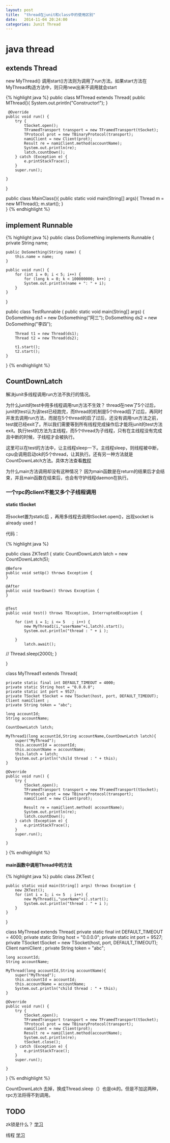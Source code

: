 ```yaml
---
layout: post
title:  "thread在junit和class中的使用区别"
date:   2014-11-04 20:24:00
categories: Junit Thread
---
```


# java thread

## extends Thread

new MyThread()
调用start()方法则为调用了run方法。如果start方法在MyThread构造方法中，则只用new出来不调用就会start

{% highlight java %}
public class MThread extends Thread{
    public MThread(){
        System.out.println("Constructor!");
    }

     @Override
    public void run() {
        try {
            tSocket.open();
            TFramedTransport transport = new TFramedTransport(tSocket);
            TProtocol prot = new TBinaryProtocol(transport);
            namiClient = new Client(prot);
            Result re = namiClient.method(accountName);
            System.out.println(re);
            latch.countDown();
        } catch (Exception e) {
            e.printStackTrace();
        }
        super.run();
        
    }
}

public class MainClass(){
    public static void main(String[] args){
        Thread m = new MThread();
        m.start(); 
    }   
}
{% endhighlight %}


## implement Runnable

{% highlight java %}
public class DoSomething implements Runnable { 
    private String name; 

    public DoSomething(String name) { 
        this.name = name; 
    } 

    public void run() { 
        for (int i = 0; i < 5; i++) { 
            for (long k = 0; k < 100000000; k++) ; 
            System.out.println(name + ": " + i); 
        } 
    } 
}

public class TestRunnable { 
    public static void main(String[] args) { 
        DoSomething ds1 = new DoSomething("阿三"); 
        DoSomething ds2 = new DoSomething("李四"); 

        Thread t1 = new Thread(ds1); 
        Thread t2 = new Thread(ds2); 

        t1.start(); 
        t2.start(); 
    } 
}
{% endhighlight %}


## CountDownLatch

解决junit多线程调用run方法不执行的情况。

为什么junit的test中用多线程调用run方法不生效？
thread在new了5个过后，junit的test认为该test已经跑完，而thread的机制是5个thread启了过后，再同时并发去调用run方法，而就在5个thread的启了过后，还没有调用run方法之前，test就已经exit了。所以我们需要等到所有线程完成操作后才能将junit的test方法exit。执行test的方法为主线程，而5个thread为子线程，只有在主线程没有完成且中断的时候，子线程才会被执行。

这里可以在test的方法中，让主线程sleep一下。主线程sleep，则线程被中断，cpu会调用启动ok的5个thread，让其执行。还有另一种方法就是CountDownLatch方法。具体方法查看[教程](http://docs.oracle.com/javase/7/docs/api/java/util/concurrent/CountDownLatch.html)

为什么main方法调用却没有这种情况？
因为main函数是在return的结果后才会结束，并且main函数在结束后，也会有守护线程daemon在执行。

### 一个rpc的client不能又多个子线程调用

#### static tSocket
将socket置为static后 ，再用多线程去调用tSocket.open()，出现socket is already used！


代码：

{% highlight java %}

public class ZKTest1 {
    static CountDownLatch latch = new CountDownLatch(5);
    
    @Before
    public void setUp() throws Exception {
    }

    @After
    public void tearDown() throws Exception {
    }
    

    @Test
    public void test() throws TException, InterruptedException {
         
        for (int i = 1; i <= 5   ; i++) {
            new MyThread1(i,"userName"+i,latch).start();
            System.out.println("thread : " + i );
            
        }
            latch.await();
//        Thread.sleep(2000);
    }

}

class MyThread1 extends Thread{
    
    private static final int DEFAULT_TIMEOUT = 4000;
    private static String host = "0.0.0.0";
    private static int port = 9527;
    private TSocket tSocket = new TSocket(host, port, DEFAULT_TIMEOUT);
    Client namiClient ;
    private String token = "abc";
    
    long accountId;
    String accountName;
    
    CountDownLatch latch;
    
    MyThread1(long accountId,String accountName,CountDownLatch latch){
        super("MyThread");
        this.accountId = accountId;
        this.accountName = accountName;
        this.latch = latch;
        System.out.println("child thread : " + this);
    }
    
    @Override
    public void run() {
        try {
            tSocket.open();
            TFramedTransport transport = new TFramedTransport(tSocket);
            TProtocol prot = new TBinaryProtocol(transport);
            namiClient = new Client(prot);

            Result re = namiClient.method( accountName);
            System.out.println(re);
            latch.countDown();
        } catch (Exception e) {
            e.printStackTrace();
        }
        super.run();
        
    }

}
{% endhighlight %}

#### main函数中调用Thread中的方法

{% highlight java %}
public class ZKTest {
    
    public static void main(String[] args) throws Exception {
        new ZKTest();
        for (int i = 1; i <= 5  ; i++) {
            new MyThread(i,"userName"+i).start();
            System.out.println("thread : " + i );
        }
    }

}

class MyThread extends Thread{
    private static final int DEFAULT_TIMEOUT = 4000;
    private static String host = "0.0.0.0";
    private static int port = 9527;
    private TSocket tSocket = new TSocket(host, port, DEFAULT_TIMEOUT);
    Client namiClient ;
    private String token = "abc";
    
    long accountId;
    String accountName;
    
    MyThread(long accountId,String accountName){
        super("MyThread");
        this.accountId = accountId;
        this.accountName = accountName;
        System.out.println("child thread : " + this);
    }
    
    @Override
    public void run() {
        try {
            tSocket.open();
            TFramedTransport transport = new TFramedTransport(tSocket);
            TProtocol prot = new TBinaryProtocol(transport);
            namiClient = new Client(prot);
            Result re = namiClient.method(accountName);
            System.out.println(re);
            tSocket.close();
        } catch (Exception e) {
            e.printStackTrace();
        }
        super.run();
        
    }
}
{% endhighlight %}

CountDownLatch 去掉，换成Thread.sleep（）也是ok的。但是不加这两种，rpc方法将得不到调用。


## TODO
zk锁是什么？
[学习](http://zookeeper.apache.org/)

线程
[学习](http://lavasoft.blog.51cto.com/62575/27069)



